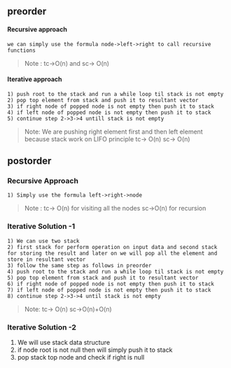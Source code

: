 ## preorder
 #### Recursive approach
 ```we can simply use the formula node->left->right to call recursive functions```
 >Note : tc->O(n) and sc-> O(n)
 #### Iterative approach
 ```we can use stack data structure
 1) push root to the stack and run a while loop til stack is not empty
 2) pop top element from stack and push it to resultant vector
 3) if right node of popped node is not empty then push it to stack
 4) if left node of popped node is not empty then push it to stack
 5) continue step 2->3->4 untill stack is not empty
 ```
 >Note: We are pushing right element first and then left element because stack work on LIFO principle
 > tc-> O(n) sc-> O(n)
 ## postorder
  ### Recursive Approach
  ```
  1) Simply use the formula left->right->node
   ```
 > Note : tc-> O(n) for visiting all the nodes sc->O(n) for recursion
 
  ### Iterative Solution -1
  ````
  1) We can use two stack 
  2) first stack for perform operation on input data and second stack for storing the result and later on we will pop all the element and store in resultant vector
  3) follow the same step as follows in preorder
  4) push root to the stack and run a while loop til stack is not empty
  5) pop top element from stack and push it to resultant vector
  6) if right node of popped node is not empty then push it to stack
  7) if left node of popped node is not empty then push it to stack
  8) continue step 2->3->4 until stack is not empty
  ````
  > Note: tc-> O(n) sc->O(n)+O(n)
 ### Iterative Solution -2
 1) We will use stack data structure
 2) if node root is not null then will simply push it to stack
 3) pop stack top node and check if right is null
